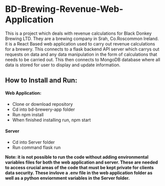 # BD-Brewing-Revenue-Web-Application
This is a project which deals with revenue calculations for Black Donkey Brewing LTD. They are a brewing company in Srah, Co.Roscommon Ireland. it is a React Based web application used to carry out revenue calculations for a brewery. This connects to a flask backend API server which carrys out requests on data and any data manipulation in the form of calculations that needs to be carried out. This then connects to MongoDB database where all data is stored for user to display and update information.

## How to Install and Run:
#### Web Application:
-	Clone or download repository
-	Cd into bd-brewery-app folder
-	Run npm install
-	When finished installing run, npm start

#### Server
-	Cd into Server folder
-	Run command flask run

<b>Note: it is not possible to run the code without adding environmental variables files for both the web application and server. These are needed to access crucial areas of the code that must be kept private for clients data security. These invlove a .env file in the web application folder as well as a python enviornment variables in the Server folder.</b> 
